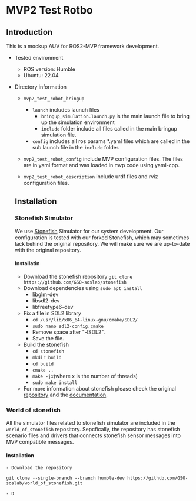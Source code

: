 # MVP2 Test Rotbo
## Introduction
This is a mockup AUV for ROS2-MVP framework development.
- Tested environment
    - ROS version: Humble
    - Ubuntu: 22.04
- Directory information
    - `mvp2_test_robot_bringup` 
        - `launch` includes launch files
            - `bringup_simulation.launch.py` is the main launch file to bring up the simulation environment
            - `include` folder include all files called in the main bringup simulation file.
        - `config` includes all ros params *.yaml files which are called in the sub launch file in the `include` folder.
    - `mvp2_test_robot_config` include MVP configuration files. The files are in yaml format and was loaded in mvp code using yaml-cpp.

    - `mvp2_test_robot_description` include urdf files and rviz configuration files.

    ## Installation
    ### Stonefish Simulator
    We use [Stonefish](https://github.com/patrykcieslak/stonefish) Simulator for our system development.
    Our configuration is tested with our forked Stonefish, which may sometimes lack behind the original repository. We will make sure we are up-to-date with the original repository.
    #### Installatin
    - Download the stonefish repository
            ```
            git clone https://github.com/GSO-soslab/stonefish
            ```
    - Download dependencies using `sudo apt install`
        - libglm-dev
        - libsdl2-dev
        - libfreetype6-dev
    - Fix a file in SDL2 library
        - `cd /usr/lib/x86_64-linux-gnu/cmake/SDL2/`
        - `sudo nano sdl2-config.cmake`
        - Remove space after "-lSDL2".
        - Save the file.
    - Build the stonefish
        - `cd stonefish`
        - `mkdir build`
        - `cd build`
        - `cmake ..`
        - `make -jx`(where x is the number of threads)
        - `sudo make install`
    - For more information about stonefish please check the original [repository](https://github.com/patrykcieslak/stonefish) and the [documentation](https://stonefish.readthedocs.io/en/latest/).

### World of stonefish
All the simulator files related to stonefish simulator are included in the `world_of_stonefish` repository. Sepcfically, the repository has stonefish scenario files and drivers that connects stonefish sensor messages into MVP compatible messages.
#### Installation
    - Download the repository

```
git clone --single-branch --branch humble-dev https://github.com/GSO-soslab/world_of_stonefish.git
```
    - D


      
        
    
    